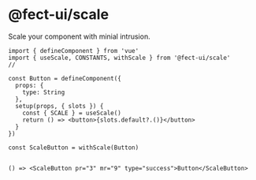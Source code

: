 # @fect-ui/scale

Scale your component with minial intrusion.

```tsx
import { defineComponent } from 'vue'
import { useScale, CONSTANTS, withScale } from '@fect-ui/scale'
//

const Button = defineComponent({
  props: {
    type: String
  },
  setup(props, { slots }) {
    const { SCALE } = useScale()
    return () => <button>{slots.default?.()}</button>
  }
})

const ScaleButton = withScale(Button)


() => <ScaleButton pr="3" mr="9" type="success">Button</ScaleButton>

```
